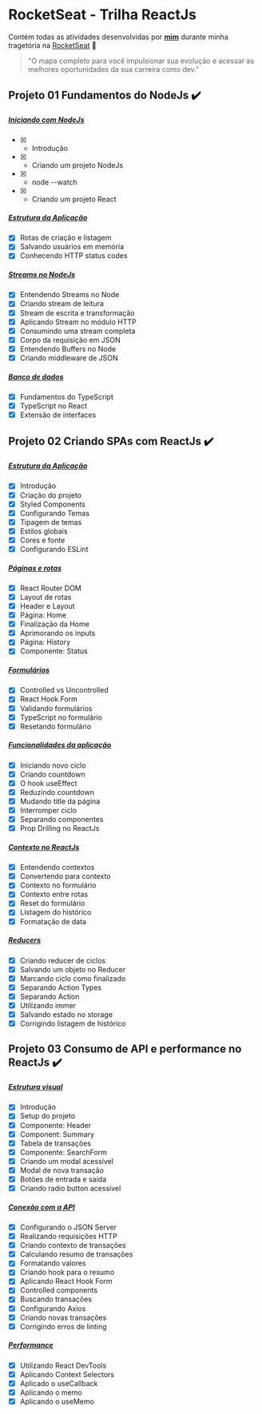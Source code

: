 # RocketSeat - Trilha ReactJs

Contém todas as atividades desenvolvidas por __[mim](https://www.linkedin.com/in/viniciusmaclters/)__ durante minha tragetória na [RocketSeat](https://www.rocketseat.com.br/) :rocket:

>"O mapa completo para você impulsionar sua evolução e acessar as melhores oportunidades da sua carreira como dev."

## Projeto 01 Fundamentos do NodeJs :heavy_check_mark:

##### [Iniciando com NodeJs]([https://github.com/viniciusmaclters/ignite-trilha-reactjs](https://github.com/viniciusmaclters/nodejs-ignite/new/main?readme=1))
- [x] - Introdução
- [x] - Criando um projeto NodeJs 
- [x] - node --watch
- [x] - Criando um projeto React

##### [Estrutura da Aplicação]([https://github.com/viniciusmaclters/ignite-trilha-reactjs](https://github.com/viniciusmaclters/nodejs-ignite/new/main?readme=1))
- [x] Rotas de criação e listagem
- [x] Salvando usuários em memória
- [x] Conhecendo HTTP status codes

##### [Streams no NodeJs]([https://github.com/viniciusmaclters/ignite-trilha-reactjs](https://github.com/viniciusmaclters/nodejs-ignite/new/main?readme=1))
- [x] Entendendo Streams no Node
- [x] Criando stream de leitura
- [x] Stream de escrita e transformação
- [x] Aplicando Stream no módulo HTTP
- [x] Consumindo uma stream completa
- [x] Corpo da requisição em JSON
- [x] Entendendo Buffers no Node
- [x] Criando middleware de JSON

##### [Banco de dados]([https://github.com/viniciusmaclters/ignite-trilha-reactjs](https://github.com/viniciusmaclters/nodejs-ignite/new/main?readme=1))
- [x] Fundamentos do TypeScript
- [x] TypeScript no React
- [x] Extensão de interfaces

## Projeto 02 Criando SPAs com ReactJs :heavy_check_mark:

##### [Estrutura da Aplicação](https://github.com/viniciusmaclters/ignite-trilha-reactjs)
- [x] Introdução
- [x] Criação do projeto
- [x] Styled Components
- [x] Configurando Temas
- [x] Tipagem de temas
- [x] Estilos globais
- [x] Cores e fonte
- [x] Configurando ESLint

##### [Páginas e rotas](https://github.com/viniciusmaclters/ignite-trilha-reactjs)
- [x] React Router DOM
- [x] Layout de rotas
- [x] Header e Layout
- [x] Página: Home
- [x] Finalização da Home
- [x] Aprimorando os inputs
- [x] Página: History
- [x] Componente: Status

##### [Formulários](https://github.com/viniciusmaclters/ignite-trilha-reactjs)
- [x] Controlled vs Uncontrolled
- [x] React Hook Form
- [x] Validando formulários
- [x] TypeScript no formulário
- [x] Resetando formulário

##### [Funcionalidades da aplicação](https://github.com/viniciusmaclters/ignite-trilha-reactjs)
- [x] Iniciando novo ciclo
- [x] Criando countdown
- [x] O hook useEffect
- [x] Reduzindo countdown
- [x] Mudando title da página
- [x] Interromper ciclo
- [x] Separando componentes
- [x] Prop Drilling no ReactJs

##### [Contexto no ReactJs](https://github.com/viniciusmaclters/ignite-trilha-reactjs)
- [x] Entendendo contextos
- [x] Convertendo para contexto
- [x] Contexto no formulário
- [x] Contexto entre rotas
- [x] Reset do formulário
- [x] Listagem do histórico
- [x] Formatação de data

##### [Reducers](https://github.com/viniciusmaclters/ignite-trilha-reactjs)
- [x] Criando reducer de ciclos
- [x] Salvando um objeto no Reducer
- [x] Marcando ciclo como finalizado
- [x] Separando Action Types
- [x] Separando Action
- [x] Utilizando immer
- [x] Salvando estado no storage
- [x] Corrigindo listagem de histórico

## Projeto 03 Consumo de API e performance no ReactJs :heavy_check_mark:

##### [Estrutura visual](https://github.com/viniciusmaclters/ignite-trilha-reactjs)
- [x] Introdução
- [x] Setup do projeto
- [x] Componente: Header
- [x] Component: Summary
- [x] Tabela de transações
- [x] Componente: SearchForm
- [x] Criando um modal acessível
- [x] Modal de nova transação
- [x] Botões de entrada e saída
- [x] Criando radio button acessível

##### [Conexão com a API](https://github.com/viniciusmaclters/ignite-trilha-reactjs)
- [x] Configurando o JSON Server
- [x] Realizando requisições HTTP
- [x] Criando contexto de transações
- [x] Calculando resumo de transações
- [x] Formatando valores
- [x] Criando hook para o resumo
- [x] Aplicando React Hook Form
- [x] Controlled components
- [x] Buscando transações
- [x] Configurando Axios 
- [x] Criando novas transações
- [x] Corrigindo erros de linting

##### [Performance](https://github.com/viniciusmaclters/ignite-trilha-reactjs)
- [x] Utilizando React DevTools
- [x] Aplicando Context Selectors
- [x] Aplicado o useCallback
- [x] Aplicando o memo
- [x] Aplicando o useMemo
